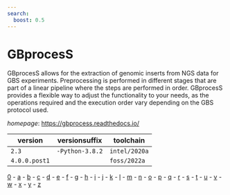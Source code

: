```yaml
---
search:
  boost: 0.5
---
```

# GBprocesS

GBprocesS allows for the extraction of genomic inserts from NGS data for GBS experiments. Preprocessing is performed in different stages that are part of a linear pipeline where the steps are performed in order. GBprocesS provides a flexible way to adjust the functionality to your needs, as the operations required and the execution order vary depending on the GBS protocol used.

*homepage*: <https://gbprocess.readthedocs.io/>

version | versionsuffix | toolchain
--------|---------------|----------
``2.3`` | ``-Python-3.8.2`` | ``intel/2020a``
``4.0.0.post1`` |  | ``foss/2022a``

[0](../0/index.md) - [a](../a/index.md) - [b](../b/index.md) - [c](../c/index.md) - [d](../d/index.md) - [e](../e/index.md) - [f](../f/index.md) - [g](../g/index.md) - [h](../h/index.md) - [i](../i/index.md) - [j](../j/index.md) - [k](../k/index.md) - [l](../l/index.md) - [m](../m/index.md) - [n](../n/index.md) - [o](../o/index.md) - [p](../p/index.md) - [q](../q/index.md) - [r](../r/index.md) - [s](../s/index.md) - [t](../t/index.md) - [u](../u/index.md) - [v](../v/index.md) - [w](../w/index.md) - [x](../x/index.md) - [y](../y/index.md) - [z](../z/index.md)

